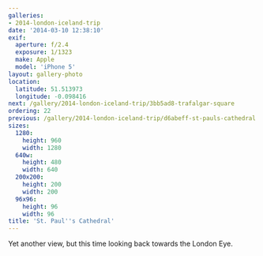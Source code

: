 ```yaml
---
galleries:
- 2014-london-iceland-trip
date: '2014-03-10 12:38:10'
exif:
  aperture: f/2.4
  exposure: 1/1323
  make: Apple
  model: 'iPhone 5'
layout: gallery-photo
location:
  latitude: 51.513973
  longitude: -0.098416
next: /gallery/2014-london-iceland-trip/3bb5ad8-trafalgar-square
ordering: 22
previous: /gallery/2014-london-iceland-trip/d6abeff-st-pauls-cathedral
sizes:
  1280:
    height: 960
    width: 1280
  640w:
    height: 480
    width: 640
  200x200:
    height: 200
    width: 200
  96x96:
    height: 96
    width: 96
title: 'St. Paul''s Cathedral'
---
```


Yet another view, but this time looking back towards the London Eye.
